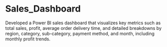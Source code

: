 # Sales_Dashboard
Developed a Power BI sales dashboard that visualizes key metrics such as total sales, profit, average order delivery time, and detailed breakdowns by region, category, sub-category, payment method, and month, including monthly profit trends.
